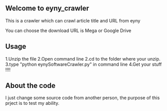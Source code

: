 ## Welcome to eyny_crawler

This is a crawler which can crawl article title and URL  from eyny

You can choose the download URL is Mega or Google Drive 

## Usage

1.Unzip the file
2.Open command line 
2.cd to the folder where your unzip.
3.type "python eynySoftwareCrawler.py" in command line 
4.Get your stuff !!!!

## About the code

I just change some source code from another person, the purpose of this prject is to test my ability.


